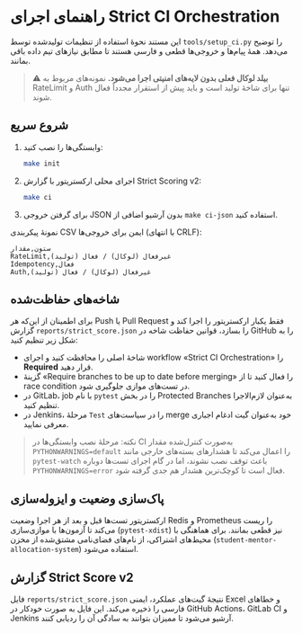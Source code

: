 # راهنمای اجرای Strict CI Orchestration

این مستند نحوهٔ استفاده از تنظیمات تولیدشده توسط `tools/setup_ci.py` را توضیح می‌دهد. همهٔ پیام‌ها و خروجی‌ها قطعی و فارسی هستند تا مطابق نیازهای تیم داده باقی بمانند.

> ⚠️ **بیلد لوکال فعلی بدون لایه‌های امنیتی اجرا می‌شود.** نمونه‌های مربوط به RateLimit و Auth تنها برای شاخهٔ تولید است و باید پیش از استقرار مجدداً فعال شوند.

## شروع سریع

1. وابستگی‌ها را نصب کنید:
   ```bash
   make init
   ```
2. اجرای محلی ارکستریتور با گزارش Strict Scoring v2:
   ```bash
   make ci
   ```
3. برای گرفتن خروجی JSON بدون آرشیو اضافی از `make ci-json` استفاده کنید.

نمونهٔ پیکربندی CSV ایمن برای خروجی‌ها (با انتهای CRLF):

```csv
ستون,مقدار
RateLimit,غیرفعال (لوکال) / فعال (تولید)
Idempotency,فعال
Auth,غیرفعال (لوکال) / فعال (تولید)
```

## شاخه‌های حفاظت‌شده

برای اطمینان از این‌که هر Push یا Pull Request فقط یکبار ارکستریتور را اجرا کند و گزارش `reports/strict_score.json` را بسازد، قوانین حفاظت شاخه در GitHub را به شکل زیر تنظیم کنید:

- شاخهٔ اصلی را محافظت کنید و اجرای workflow «Strict CI Orchestration» را **Required** قرار دهید.
- گزینهٔ «Require branches to be up to date before merging» را فعال کنید تا از race condition در تست‌های موازی جلوگیری شود.
- در GitLab، job با نام `pytest` را در بخش Protected Branches به‌عنوان لازم‌الاجرا تنظیم کنید.
- در Jenkins، مرحلهٔ `Test` را در سیاست‌های merge خود به‌عنوان گیت ادغام اجباری معرفی نمایید.

> نکته: مرحلهٔ نصب وابستگی‌ها در CI به‌صورت کنترل‌شده مقدار `PYTHONWARNINGS=default` را اعمال می‌کند تا هشدارهای بسته‌های خارجی مانند `pytest-watch` باعث توقف نصب نشوند، اما در گام اجرای تست‌ها دوباره `PYTHONWARNINGS=error` فعال است تا کوچک‌ترین هشدار هم جدی گرفته شود.

## پاک‌سازی وضعیت و ایزوله‌سازی

ارکستریتور تست‌ها قبل و بعد از هر اجرا وضعیت Redis و Prometheus را ریست می‌کند تا آزمون‌ها با موازی‌سازی (`pytest-xdist`) نیز قطعی بمانند. برای هماهنگی با محیط‌های اشتراکی، از نام‌های فضای‌نامی مشتق‌شده از مخزن (`student-mentor-allocation-system`) استفاده می‌شود.

## گزارش Strict Score v2

فایل `reports/strict_score.json` نتیجهٔ گیت‌های عملکرد، ایمنی Excel و خطاهای فارسی را ذخیره می‌کند. این فایل به صورت خودکار در GitHub Actions، GitLab CI و Jenkins آرشیو می‌شود تا ممیزان بتوانند به سادگی آن را ردیابی کنند.
